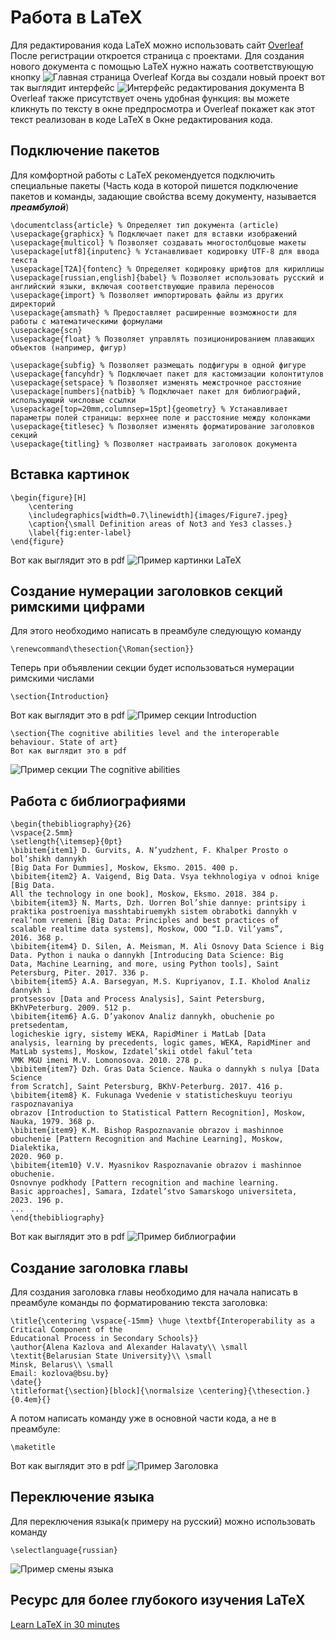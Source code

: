 # Работа в LaTeX 
Для редактирования кода LaTeX можно использовать сайт [Overleaf](https://www.overleaf.com "Главная страница Overleaf")
После регистрации откроется страница с проектами. Для создания нового документа с помощью LaTeX нужно нажать соответствующую кнопку
![Главная страница Overleaf](/images_latex/beginning_latex.png)
Когда вы создали новый проект вот так выглядит интерфейс
![Интерфейс редактирования документа](/images_latex/editing_latex.png)
В Overleaf также присутствует очень удобная функция: вы можете кликнуть по тексту в окне предпросмотра и Overleaf покажет как этот текст реализован в коде LaTeX в Окне редактирования кода.
## Подключение пакетов
Для комфортной работы с LaTeX рекомендуется подключить специальные пакеты
(Часть кода в которой пишется подключение пакетов и команды, задающие свойства всему документу, называется ***преамбулой***)
```
\documentclass{article} % Определяет тип документа (article)
\usepackage{graphicx} % Подключает пакет для вставки изображений
\usepackage{multicol} % Позволяет создавать многостолбцовые макеты
\usepackage[utf8]{inputenc} % Устанавливает кодировку UTF-8 для ввода текста
\usepackage[T2A]{fontenc} % Определяет кодировку шрифтов для кириллицы
\usepackage[russian,english]{babel} % Позволяет использовать русский и английский языки, включая соответствующие правила переносов
\usepackage{import} % Позволяет импортировать файлы из других директорий
\usepackage{amsmath} % Предоставляет расширенные возможности для работы с математическими формулами
\usepackage{scn} 
\usepackage{float} % Позволяет управлять позиционированием плавающих объектов (например, фигур)

\usepackage{subfig} % Позволяет размещать подфигуры в одной фигуре
\usepackage{fancyhdr} % Подключает пакет для кастомизации колонтитулов
\usepackage{setspace} % Позволяет изменять межстрочное расстояние
\usepackage[numbers]{natbib} % Подключает пакет для библиографий, использующий числовые ссылки
\usepackage[top=20mm,columnsep=15pt]{geometry} % Устанавливает параметры полей страницы: верхнее поле и расстояние между колонками
\usepackage{titlesec} % Позволяет изменять форматирование заголовков секций
\usepackage{titling} % Позволяет настраивать заголовок документа
```
## Вставка картинок
```
\begin{figure}[H]
    \centering
    \includegraphics[width=0.7\linewidth]{images/Figure7.jpeg}
    \caption{\small Definition areas of Not3 and Yes3 classes.}
    \label{fig:enter-label}
\end{figure}
```
Вот как выглядит это в pdf
![Пример картинки LaTeX](/images_latex/figure_example.png)
## Создание нумерации заголовков секций римскими цифрами
Для этого необходимо написать в преамбуле следующую команду
```
\renewcommand\thesection{\Roman{section}}
```
Теперь при объявлении секции будет использоваться нумерации римскими числами
```
\section{Introduction}
```
Вот как выглядит это в pdf
![Пример секции Introduction](/images_latex/roman_section_example1.png)
```
\section{The cognitive abilities level and the interoperable behaviour. State of art}
Вот как выглядит это в pdf
```
![Пример секции The cognitive abilities](/images_latex/roman_section_example2.png)
## Работа с библиографиями
```
\begin{thebibliography}{26}
\vspace{2.5mm}
\setlength{\itemsep}{0pt}
\bibitem{item1} D. Gurvits, A. N’yudzhent, F. Khalper Prosto o bol’shikh dannykh
[Big Data For Dummies], Moskow, Eksmo. 2015. 400 p.
\bibitem{item2} A. Vaigend, Big Data. Vsya tekhnologiya v odnoi knige [Big Data.
All the technology in one book], Moskow, Eksmo. 2018. 384 p.
\bibitem{item3} N. Marts, Dzh. Uorren Bol’shie dannye: printsipy i praktika postroeniya masshtabiruemykh sistem obrabotki dannykh v
real’nom vremeni [Big Data: Principles and best practices of
scalable realtime data systems], Moskow, OOO “I.D. Vil’yams”,
2016. 368 p.
\bibitem{item4} D. Silen, A. Meisman, M. Ali Osnovy Data Science i Big
Data. Python i nauka o dannykh [Introducing Data Science: Big
Data, Machine Learning, and more, using Python tools], Saint
Petersburg, Piter. 2017. 336 p.
\bibitem{item5} A.A. Barsegyan, M.S. Kupriyanov, I.I. Kholod Analiz dannykh i
protsessov [Data and Process Analysis], Saint Petersburg, BKhVPeterburg. 2009. 512 p.
\bibitem{item6} A.G. D’yakonov Analiz dannykh, obuchenie po pretsedentam,
logicheskie igry, sistemy WEKA, RapidMiner i MatLab [Data
analysis, learning by precedents, logic games, WEKA, RapidMiner and MatLab systems], Moskow, Izdatel’skii otdel fakul’teta
VMK MGU imeni M.V. Lomonosova. 2010. 278 p.
\bibitem{item7} Dzh. Gras Data Science. Nauka o dannykh s nulya [Data Science
from Scratch], Saint Petersburg, BKhV-Peterburg. 2017. 416 p.
\bibitem{item8} K. Fukunaga Vvedenie v statisticheskuyu teoriyu raspoznavaniya
obrazov [Introduction to Statistical Pattern Recognition], Moskow,
Nauka, 1979. 368 p.
\bibitem{item9} K.M. Bishop Raspoznavanie obrazov i mashinnoe obuchenie [Pattern Recognition and Machine Learning], Moskow, Dialektika,
2020. 960 p.
\bibitem{item10} V.V. Myasnikov Raspoznavanie obrazov i mashinnoe obuchenie.
Osnovnye podkhody [Pattern recognition and machine learning.
Basic approaches], Samara, Izdatel’stvo Samarskogo universiteta,
2023. 196 p.
...
\end{thebibliography}
```
Вот как выглядит это в pdf
![Пример библиографии](/images_latex/biblio_example.png)
## Создание заголовка главы
Для создания заголовка главы необходимо для начала написать в преамбуле команды по форматированию текста заголовка:
```
\title{\centering \vspace{-15mm} \huge \textbf{Interoperability as a Critical Component of the
Educational Process in Secondary Schools}}
\author{Alena Kazlova and Alexander Halavaty\\ \small
\textit{Belarusian State University}\\ \small
Minsk, Belarus\\ \small
Email: kozlova@bsu.by}
\date{}
\titleformat{\section}[block]{\normalsize \centering}{\thesection.}{0.4em}{}
```
А потом написать команду уже в основной части кода, а не в преамбуле:
```
\maketitle
```
Вот как выглядит это в pdf
![Пример Заголовка](/images_latex/headline_example.png)
## Переключение языка
Для переключения языка(к примеру на русский) можно использовать команду
```
\selectlanguage{russian}
```
![Пример смены языка](/images_latex/select_lang_example.png)
## Ресурс для более глубокого изучения LaTeX
[Learn LaTeX in 30 minutes](https://www.overleaf.com/learn/latex/Learn_LaTeX_in_30_minutes "Туториалы от Overleaf")